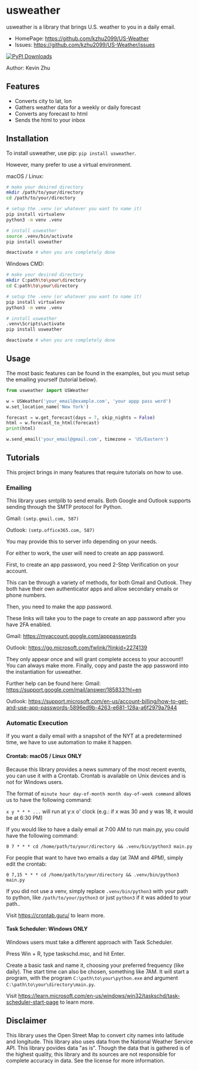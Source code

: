 # usweather

usweather is a library that brings U.S. weather to you in a daily email.

- HomePage: https://github.com/kzhu2099/US-Weather
- Issues: https://github.com/kzhu2099/US-Weather/issues

[![PyPI Downloads](https://static.pepy.tech/badge/usweather)](https://pepy.tech/projects/usweather)

Author: Kevin Zhu

## Features

- Converts city to lat, lon
- Gathers weather data for a weekly or daily forecast
- Converts any forecast to html
- Sends the html to your inbox

## Installation

To install usweather, use pip: ```pip install usweather```.

However, many prefer to use a virtual environment.

macOS / Linux:

```sh
# make your desired directory
mkdir /path/to/your/directory
cd /path/to/your/directory

# setup the .venv (or whatever you want to name it)
pip install virtualenv
python3 -m venv .venv

# install usweather
source .venv/bin/activate
pip install usweather

deactivate # when you are completely done
```

Windows CMD:

```sh
# make your desired directory
mkdir C:path\to\your\directory
cd C:path\to\your\directory

# setup the .venv (or whatever you want to name it)
pip install virtualenv
python3 -m venv .venv

# install usweather
.venv\Scripts\activate
pip install usweather

deactivate # when you are completely done
```

## Usage

The most basic features can be found in the examples, but you must setup the emailing yourself (tutorial below).

```python
from usweather import USWeather

w = USWeather('your_email@example.com', 'your appp pass word')
w.set_location_name('New York')

forecast = w.get_forecast(days = 7, skip_nights = False)
html = w.forecast_to_html(forecast)
print(html)

w.send_email('your_email@gmail.com', timezone = 'US/Eastern')
```

## Tutorials

This project brings in many features that require tutorials on how to use.

### Emailing

This library uses smtplib to send emails.
Both Google and Outlook supports sending through the SMTP protocol for Python.

Gmail: `(smtp.gmail.com, 587)`

Outlook: `(smtp.office365.com, 587)`

You may provide this to server info depending on your needs.

For either to work, the user will need to create an app password.

First, to create an app password, you need 2-Step Verification on your account.

This can be through a variety of methods, for both Gmail and Outlook. They both have their own authenticator apps and allow secondary emails or phone numbers.

Then, you need to make the app password.

These links will take you to the page to create an app password after you have 2FA enabled.

Gmail: https://myaccount.google.com/apppasswords

Outlook: https://go.microsoft.com/fwlink/?linkid=2274139

They only appear once and will grant complete access to your account!! You can always make more. Finally, copy and paste the app password into the instantiation for usweather.

Further help can be found here:
Gmail: https://support.google.com/mail/answer/185833?hl=en

Outlook: https://support.microsoft.com/en-us/account-billing/how-to-get-and-use-app-passwords-5896ed9b-4263-e681-128a-a6f2979a7944

### Automatic Execution

If you want a daily email with a snapshot of the NYT at a predetermined time, we have to use automation to make it happen.

#### Crontab: macOS / Linux ONLY

Because this library provides a news summary of the most recent events, you can use it with a Crontab.
Crontab is available on Unix devices and is not for Windows users.

The format of ```minute hour day-of-month month day-of-week command``` allows us to have the following command:

```x y * * * ...``` will run at y:x o' clock (e.g.: if x was 30 and y was 18, it would be at 6:30 PM)

If you would like to have a daily email at 7:00 AM to run main.py, you could have the following command:

```
0 7 * * * cd /home/path/to/your/directory && .venv/bin/python3 main.py
```

For people that want to have two emails a day (at 7AM and 4PM), simply edit the crontab:

```
0 7,15 * * * cd /home/path/to/your/directory && .venv/bin/python3 main.py
```

If you did not use a venv, simply replace ```.venv/bin/python3``` with your path to python, like ```/path/to/your/python3``` or just ```python3``` if it was added to your path..

Visit https://crontab.guru/ to learn more.

#### Task Scheduler: Windows ONLY

Windows users must take a different approach with Task Scheduler.

Press Win + R, type taskschd.msc, and hit Enter.

Create a basic task and name it, choosing your preferred frequency (like daily). The start time can also be chosen, something like 7AM.
It will start a program, with the program ```C:\path\to\your\python.exe``` and argument ```C:\path\to\your\directory\main.py```.

Visit https://learn.microsoft.com/en-us/windows/win32/taskschd/task-scheduler-start-page to learn more.

## Disclaimer

This library uses the Open Street Map to convert city names into latitude and longitude.
This library also uses data from the National Weather Service API.
This library povides data "as is".
Though the data that is gathered is of the highest quality, this library and its sources are not responsible for complete accuracy in data.
See the license for more information.